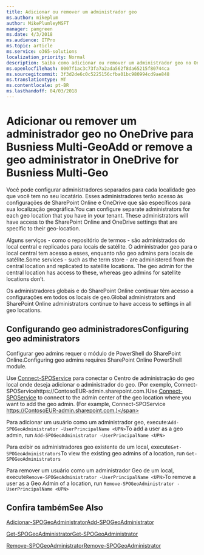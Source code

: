 ```yaml
---
title: Adicionar ou remover um administrador geo
ms.author: mikeplum
author: MikePlumleyMSFT
manager: pamgreen
ms.date: 4/3/2018
ms.audience: ITPro
ms.topic: article
ms.service: o365-solutions
localization_priority: Normal
description: Saiba como adicionar ou remover um administrador geo no OneDrive para Business Multi-Geo.
ms.openlocfilehash: 0007f1ac3c73fa7a2ada562f8da65215f80744ca
ms.sourcegitcommit: 3f3d2de6c0c5225156cfba01bc980994cd9ae848
ms.translationtype: MT
ms.contentlocale: pt-BR
ms.lasthandoff: 04/03/2018
---
```

# <a name="add-or-remove-a-geo-administrator-in-onedrive-for-busniess-multi-geo"></a><span data-ttu-id="84709-103">Adicionar ou remover um administrador geo no OneDrive para Busniess Multi-Geo</span><span class="sxs-lookup"><span data-stu-id="84709-103">Add or remove a geo administrator in OneDrive for Busniess Multi-Geo</span></span>

<span data-ttu-id="84709-p101">Você pode configurar administradores separados para cada localidade geo que você tem no seu locatário. Esses administradores terão acesso às configurações de SharePoint Online e OneDrive que são específicos para sua localização geográfica.</span><span class="sxs-lookup"><span data-stu-id="84709-p101">You can configure separate administrators for each geo location that you have in your tenant. These administrators will have access to the SharePoint Online and OneDrive settings that are specific to their geo-location.</span></span>

<span data-ttu-id="84709-p102">Alguns serviços - como o repositório de termos - são administrados do local central e replicados para locais de satélite. O administrador geo para o local central tem acesso a esses, enquanto não geo admins para locais de satélite.</span><span class="sxs-lookup"><span data-stu-id="84709-p102">Some services - such as the term store - are administered from the central location and replicated to satellite locations. The geo admin for the central location has access to these, whereas geo admins for satellite locations don’t.</span></span>

<span data-ttu-id="84709-108">Os administradores globais e do SharePoint Online continuar têm acesso a configurações em todos os locais de geo.</span><span class="sxs-lookup"><span data-stu-id="84709-108">Global administrators and SharePoint Online administrators continue to have access to settings in all geo locations.</span></span>

## <a name="configuring-geo-administrators"></a><span data-ttu-id="84709-109">Configurando geo administradores</span><span class="sxs-lookup"><span data-stu-id="84709-109">Configuring geo administrators</span></span>

<span data-ttu-id="84709-110">Configurar geo admins requer o módulo de PowerShell do SharePoint Online.</span><span class="sxs-lookup"><span data-stu-id="84709-110">Configuring geo admins requires SharePoint Online PowerShell module.</span></span>

<span data-ttu-id="84709-111">Use [Connect-SPOService](https://docs.microsoft.com/powershell/module/sharepoint-online/Connect-SPOService) para conectar o Centro de administração do geo local onde deseja adicionar o administrador do geo. (Por exemplo, Connect-SPOServicehttps://ContosoEUR-admin.sharepoint.com.)</span><span class="sxs-lookup"><span data-stu-id="84709-111">Use [Connect-SPOService](https://docs.microsoft.com/powershell/module/sharepoint-online/Connect-SPOService) to connect to the admin center of the geo location where you want to add the geo admin. (For example, Connect-SPOService  https://ContosoEUR-admin.sharepoint.com.)</span></span>

<span data-ttu-id="84709-112">Para adicionar um usuário como um administrador geo, execute:`Add-SPOGeoAdministrator -UserPrincipalName <UPN>`</span><span class="sxs-lookup"><span data-stu-id="84709-112">To add a user as a geo admin, run `Add-SPOGeoAdministrator -UserPrincipalName <UPN>`</span></span>

<span data-ttu-id="84709-113">Para exibir os administradores geo existente de um local, execute`Get-SPOGeoAdministrators`</span><span class="sxs-lookup"><span data-stu-id="84709-113">To view the existing geo admins of a location, run `Get-SPOGeoAdministrators`</span></span>

<span data-ttu-id="84709-114">Para remover um usuário como um administrador Geo de um local, execute`Remove-SPOGeoAdministrator -UserPrincipalName <UPN>`</span><span class="sxs-lookup"><span data-stu-id="84709-114">To remove a user as a Geo Admin of a location, run  `Remove-SPOGeoAdministrator -UserPrincipalName <UPN>`</span></span>

## <a name="see-also"></a><span data-ttu-id="84709-115">Confira também</span><span class="sxs-lookup"><span data-stu-id="84709-115">See Also</span></span>

[<span data-ttu-id="84709-116">Adicionar-SPOGeoAdministrator</span><span class="sxs-lookup"><span data-stu-id="84709-116">Add-SPOGeoAdministrator</span></span>](https://docs.microsoft.com/powershell/module/sharepoint-online/add-spogeoadministrator)

[<span data-ttu-id="84709-117">Get-SPOGeoAdministrator</span><span class="sxs-lookup"><span data-stu-id="84709-117">Get-SPOGeoAdministrator</span></span>](https://docs.microsoft.com/powershell/module/sharepoint-online/get-spogeoadministrator)

[<span data-ttu-id="84709-118">Remove-SPOGeoAdministrator</span><span class="sxs-lookup"><span data-stu-id="84709-118">Remove-SPOGeoAdministrator</span></span>](https://docs.microsoft.com/powershell/module/sharepoint-online/remove-spogeoadministrator)